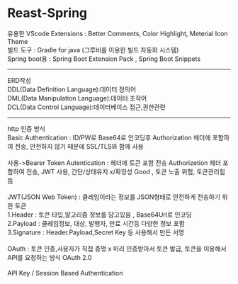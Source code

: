# Reast-Spring
유용한 VScode Extensions : Better Comments, Color Highlight, Meterial Icon Theme <br>
빌드 도구 : Gradle for java (그루비를 이용한 빌드 자동화 시스템) <br>
Spring boot용 : Spring Boot Extension Pack , Spring Boot Snippets
<hr>
ERD작성<br>
DDL(Data Definition Language):데이터 정의어<br>
DML(Data Manipulation Language):데이터 조작어<br>
DCL(Data Control Language):데이터베이스 접근,권한관련<br>
<hr>
http 인증 방식 <br>
Basic Authentication : ID/PW로 Base64로 인코딩후 Authorization 헤더에 포함하여 전송, 안전하지 않기 때문에 SSL/TLS와 함께 사용 
<br><br>
사용->Bearer Token Autentication : 헤더에 토큰 포함 전송 Authorizetion 헤더 포함하여 전송, JWT 사용, 간단/상태유지 x/확장성 Good , 토큰 노출 위험, 토큰관리힘듬 <br><br>
 JWT(JSON Web Token) : 클레임이라는 정보를 JSON형태로 안전하게 전송하기 위한 토큰<br>
 1.Header : 토큰 타입,알고리즘 정보를 담고있음 , Base64Url로 인코딩<br>
 2.Payload : 클레임정보, 대상, 발행자, 만료 시간등 다양한 정보 포함<br>
 3.Signature : Header.Payload,Secret Key 등 사용해서 만든 서명
<br><br>
OAuth : 토큰 인증,사용자가 직접 증명 x 미리 인증받아서 토큰 발급, 토큰을 이용해서 API를 요청하는 방식 OAuth 2.0 
<br><br>
API Key / Session Based Authentication